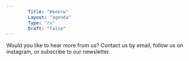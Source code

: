 ```yaml
---
        Title: "Ивенты"
        Layout: "agenda"
        Type: "ru"
        Draft: "false"
---
```


Would you like to hear more from us? Contact us by email, follow us on instagram, or subscribe to our newsletter. 

